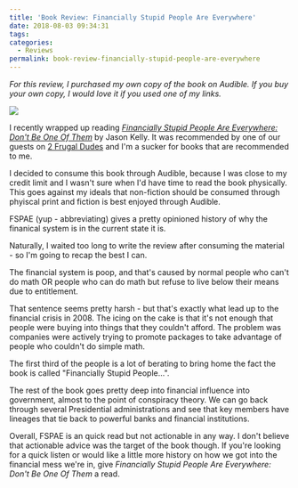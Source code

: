 ```yaml
---
title: 'Book Review: Financially Stupid People Are Everywhere'
date: 2018-08-03 09:34:31
tags:
categories:
  - Reviews
permalink: book-review-financially-stupid-people-are-everywhere
---
```


*For this review, I purchased my own copy of the book on Audible.  If you buy your own copy, I would love it if you used one of my links.*

<a href="https://www.amazon.com/Financially-Stupid-People-Are-Everywhere/dp/B01FKUS1WS/ref=as_li_ss_il?ie=UTF8&qid=1533303623&sr=8-2&keywords=financially+stupid+people+are+everywhere+by+jason+kelly&linkCode=li3&tag=kevgr-20&linkId=3ce367e419a264125879529b20879e06&language=en_US" target="_blank"><img border="0" src="//ws-na.amazon-adsystem.com/widgets/q?_encoding=UTF8&ASIN=B01FKUS1WS&Format=_SL250_&ID=AsinImage&MarketPlace=US&ServiceVersion=20070822&WS=1&tag=kevgr-20&language=en_US" ></a><img src="https://ir-na.amazon-adsystem.com/e/ir?t=kevgr-20&language=en_US&l=li3&o=1&a=B01FKUS1WS" width="1" height="1" border="0" alt="" style="border:none !important; margin:0px !important;" />

I recently wrapped up reading [*Financially Stupid People Are Everywhere: Don't Be One Of Them*](https://www.amazon.com/Financially-Stupid-People-Are-Everywhere/dp/B01FKUS1WS/ref=as_li_ss_tl?ie=UTF8&qid=1533303623&sr=8-2&keywords=financially+stupid+people+are+everywhere+by+jason+kelly&linkCode=ll1&tag=kevgr-20&linkId=c15f05b1b9668144f20c386321c387e9&language=en_US) by Jason Kelly.  It was recommended by one of our guests on [2 Frugal Dudes](https://2frugaldudes.com) and I'm a sucker for books that are recommended to me.

I decided to consume this book through Audible, because I was close to my credit limit and I wasn't sure when I'd have time to read the book physically.  This goes against my ideals that non-fiction should be consumed through phyiscal print and fiction is best enjoyed through Audible.  

FSPAE (yup - abbreviating) gives a pretty opinioned history of why the finanical system is in the current state it is.  

Naturally, I waited too long to write the review after consuming the material - so I'm going to recap the best I can.

The financial system is poop, and that's caused by normal people who can't do math OR people who can do math but refuse to live below their means due to entitlement.

That sentence seems pretty harsh - but that's exactly what lead up to the financial crisis in 2008.  The icing on the cake is that it's not enough that people were buying into things that they couldn't afford.  The problem was companies were actively trying to promote packages to take advantage of people who couldn't do simple math.  

The first third of the people is a lot of berating to bring home the fact the book is called "Financially Stupid People...".  

The rest of the book goes pretty deep into financial influence into government, almost to the point of conspiracy theory.  We can go back through several Presidential administrations and see that key members have lineages that tie back to powerful banks and financial institutions.

Overall, FSPAE is an quick read but not actionable in any way.  I don't believe that actionable advice was the target of the book though.  If you're looking for a quick listen or would like a little more history on how we got into the financial mess we're in, give *Financially Stupid People Are Everywhere: Don't Be One Of Them* a read.

